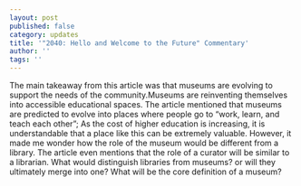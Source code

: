 ```yaml
---
layout: post
published: false
category: updates
title: '"2040: Hello and Welcome to the Future" Commentary'
author: ''
tags: ''
---
```


The main takeaway from this article was that museums are evolving to support the needs of the community.Museums are reinventing themselves into accessible educational spaces. The article mentioned that museums are predicted to evolve into places where people go to “work, learn, and teach each other”; As the cost of higher education is increasing, it is understandable that a place like this can be extremely valuable. However, it made me wonder how the role of the museum would be different from a library. The article even mentions that the role of a curator will be similar to a librarian. What would distinguish libraries from museums? or will they ultimately merge into one? What will be the core definition of a museum?

